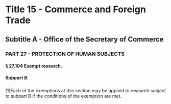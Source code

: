 
# Title 15 - Commerce and Foreign Trade
## Subtitle A - Office of the Secretary of Commerce
### PART 27 - PROTECTION OF HUMAN SUBJECTS
#### § 27.104 Exempt research.
##### Subpart B.

(1)Each of the exemptions at this section may be applied to research subject to subpart B if the conditions of the exemption are met.
